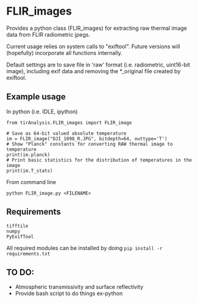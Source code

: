 # FLIR_images

Provides a python class (FLIR_images) for extracting raw thermal image data
from FLIR radiometric jpegs.

Current usage relies on system calls to "exiftool".  Future versions will
(hopefully) incorporate all functions internally.
	    
Default settings are to save file in 'raw' format (i.e. radiometric, uint16-bit
image), including exif data and removing the *_original file created by
exiftool.


Example usage
-------------
In python (i.e. IDLE, ipython)
```
from tirAnalysis.FLIR_images import FLIR_image

# Save as 64-bit valued absolute temperature
im = FLIR_image("DJI_1098_R.JPG", bitdepth=64, outtype='T')
# Show "Planck" constants for converting RAW thermal image to temperature
print(im.planck)
# Print basic statistics for the distribution of temperatures in the image
print(im.T_stats)
```

From command line
```
python FLIR_image.py <FILENAME>
```



Requirements
------------
```
tifftile
numpy
PyExifTool
```

All required modules can be installed by doing
```pip install -r requirements.txt```


TO DO:
------
- Atmospheric transmissivity and surface reflectivity
- Provide bash script to do things ex-python